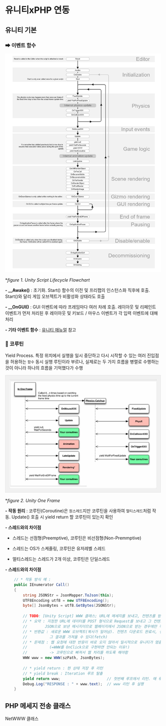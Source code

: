 # 유니티xPHP 연동
## 유니티 기본 
### ➡ 이벤트 함수
  ![Script_Lifecycle_Flowchart](https://github.com/kbm0996/-SystemLink-UNITYxPHPxDB/blob/master/JPG/Script_Lifecycle_Flowchart.png)
  
  **figure 1. Unity Script Lifecycle Flowchart*
  
**- __Awake()** : 초기화. Start() 함수의 이전 및 프리팹의 인스턴스화 직후에 호출. Start()와 달리 게임 오브젝트가 비활성화 상태라도 호출

**- __OnGUI()** : GUI 이벤트에 따라 프레임마다 여러 차례 호출. 레이아웃 및 리페인트 이벤트가 먼저 처리된 후 레이아웃 및 키보드 / 마우스 이벤트가 각 입력 이벤트에 대해 처리

**- 기타 이벤트 함수** : [유니티 매뉴얼](https://docs.unity3d.com/kr/530/Manual/ExecutionOrder.html) 참고
  
### 🔄 코루틴
Yield Process. 특정 위치에서 실행을 일시 중단하고 다시 시작할 수 있는 여러 진입점을 허용하는 `함수`
동시 실행 루틴이라 부르나, 실제로는 두 가지 흐름을 병렬로 수행하는 것이 아니라 하나의 흐름을 기억했다가 수행

  ![Unity_One_Frame](https://github.com/kbm0996/-SystemLink-UNITYxPHPxDB/blob/master/JPG/Unity_One_Frame.jpg)
  
  **figure 2. Unity One Frame*

**- 작동 원리** : 코루틴(Coroutine)은 `원스레드`지만 코루틴을 사용하여 `멀티스레드`처럼 작동. Update() 호출 시 yield return 할 코루틴이 있는지 확인

**- 스레드와의 차이점** 

- 스레드는 선점형(Preemptive), 코루틴은 비선점형(Non-Premmptive)

- 스레드는 OS가 스케줄링, 코루틴은 유저레벨 스레드

- 멀티스레드는 스레드가 2개 이상, 코루틴은 단일스레드

**- 스레드와의 차이점** 

```c#
    // * 작동 방식 예 :
    public IEnumerator Call()   
    {
        string JSONStr = JsonMapper.ToJson(this);
        UTF8Encoding utf8 = new UTF8Encoding();
        byte[] JsonBytes = utf8.GetBytes(JSONStr);

        // TODO: [Unity Script] WWW 클래스; URL에 메세지를 보내고, 컨텐츠를 받아오는 유틸리티 모듈
        // * 요약 : 지정한 URL에 데이터를 POST 형식으로 Request를 보내고 그 컨텐츠를 받아옴. 
        //        JSON으로 보낸 메시지이므로 웹페이지에서 JSON으로 받는 경우에만 작동
        // * 반환값 : 새로운 WWW 오브젝트(복사가 일어남). 컨텐츠 다운로드 완료시, 생성된 오브젝트로부터 
        //          그 결과를 가져올 수 있다(fetch)
        // * 문제점 : 웹 요청에 대한 반응이 바로 오지 않아서 일시적으로 유니티가 멈춤
        //          (=WWW를 OnClick으로 구현하면 안되는 이유!)
        //          -> 코루틴으로 빠져서 웹 처리를 하도록 해야함
        WWW www = new WWW(szPath, JsonBytes);

        // * yield return : 현 상태 저장 후 리턴
        // * yield break : Iteration 루프 탈출
        yield return www;                     // 첫번째 루프에서 리턴. 매 루프마다 www가 리턴했는지 확인
        Debug.Log("RESPONSE : " + www.text);  // www 리턴 후 실행
    }
```


## PHP 메세지 전송 클래스

NetWWW 클래스

